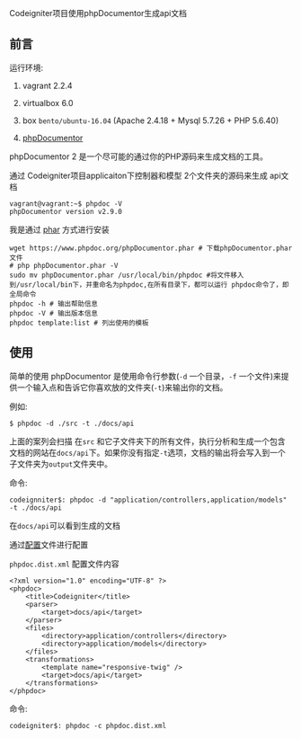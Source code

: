 Codeigniter项目使用phpDocumentor生成api文档

## 前言

运行环境: 

1. vagrant 2.2.4

2. virtualbox 6.0 
3. box `bento/ubuntu-16.04`  (Apache 2.4.18 + Mysql 5.7.26 + PHP 5.6.40)
4. [phpDocumentor](https://www.phpdoc.org/) 

 phpDocumentor 2  是一个尽可能的通过你的PHP源码来生成文档的工具。

通过 Codeigniter项目applicaiton下控制器和模型 2个文件夹的源码来生成 api文档

```
vagrant@vagrant:~$ phpdoc -V
phpDocumentor version v2.9.0
```

我是通过 [phar]( https://docs.phpdoc.org/getting-started/installing.html#phar ) 方式进行安装

```
wget https://www.phpdoc.org/phpDocumentor.phar # 下载phpDocumentor.phar文件
# php phpDocumentor.phar -V
sudo mv phpDocumentor.phar /usr/local/bin/phpdoc #将文件移入到/usr/local/bin下，并重命名为phpdoc,在所有目录下，都可以运行 phpdoc命令了，即全局命令
phpdoc -h # 输出帮助信息
phpdoc -V # 输出版本信息
phpdoc template:list # 列出使用的模板
```

## 使用

简单的使用 phpDocumentor  是使用命令行参数(`-d` 一个目录，`-f` 一个文件)来提供一个输入点和告诉它你喜欢放的文件夹(`-t`)来输出你的文档。

例如:

```
$ phpdoc -d ./src -t ./docs/api
```

 上面的案列会扫描 在`src` 和它子文件夹下的所有文件，执行分析和生成一个包含文档的网站在`docs/api`下。如果你没有指定`-t`选项，文档的输出将会写入到一个子文件夹为`output`文件夹中。

命令:

```
codeignniter$: phpdoc -d "application/controllers,application/models" -t ./docs/api
```

在`docs/api`可以看到生成的文档



通过[配置](https://docs.phpdoc.org/references/configuration.html)文件进行配置

`phpdoc.dist.xml` 配置文件内容

```
<?xml version="1.0" encoding="UTF-8" ?>
<phpdoc>
    <title>Codeigniter</title>
    <parser>
        <target>docs/api</target>
    </parser>
    <files>
        <directory>application/controllers</directory>
        <directory>application/models</directory>
    </files>
    <transformations>
        <template name="responsive-twig" />
        <target>docs/api</target>
    </transformations>
</phpdoc>
```

命令:

```
codeigniter$: phpdoc -c phpdoc.dist.xml
```

